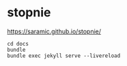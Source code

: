 # stopnie

https://saramic.github.io/stopnie/

```
cd docs
bundle
bundle exec jekyll serve --livereload
```